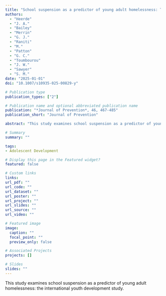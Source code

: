 ```yaml
---
title: "School suspension as a predictor of young adult homelessness: The International Youth Development Study"
authors:
  - "Heerde"
  - "J. A."
  - "Bailey"
  - "Merrin"
  - "G. J."
  - "Raniti"
  - "M."
  - "Patton"
  - "G. C."
  - "Toumbourou"
  - "J. W."
  - "Sawyer"
  - "S. M."
date: "2025-01-01"
doi: "10.1007/s10935-025-00829-y"

# Publication type
publication_types: ["2"]

# Publication name and optional abbreviated publication name
publication: "*Journal of Prevention*, 46, 467-485"
publication_short: "Journal of Prevention"

abstract: "This study examines school suspension as a predictor of young adult homelessness: the international youth development study."

# Summary
summary: ""

tags:
- Adolescent Development

# Display this page in the Featured widget?
featured: false

# Custom links
links:
url_pdf: ""
url_code: ""
url_dataset: ""
url_poster: ""
url_project: ""
url_slides: ""
url_source: ""
url_video: ""

# Featured image
image:
  caption: ""
  focal_point: ""
  preview_only: false

# Associated Projects
projects: []

# Slides
slides: ""
---
```


This study examines school suspension as a predictor of young adult homelessness: the international youth development study.
